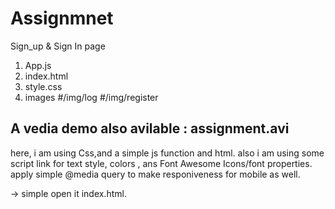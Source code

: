 # Assignmnet
Sign_up &amp; Sign In page

1. App.js
2. index.html
3. style.css
4. images 
    #/img/log
    #/img/register

## A vedia demo also avilable : assignment.avi    
    
here, i am using Css,and a simple js function and html.
also i am using some script link for text style, colors , ans Font Awesome Icons/font properties.
apply simple @media query to make responiveness for mobile as well.

->  simple open it index.html.
